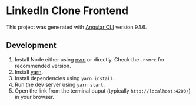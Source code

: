 # LinkedIn Clone Frontend

This project was generated with [Angular CLI](https://github.com/angular/angular-cli) version 9.1.6.

## Development

1. Install Node either using [nvm](https://github.com/nvm-sh/nvm) or directly. Check the `.nvmrc` for recommended version.
2. Install [yarn](https://classic.yarnpkg.com/en/docs/install/).
3. Install dependencies using `yarn install`.
4. Run the dev server using `yarn start`.
5. Open the link from the terminal ouput (typically `http://localhost:4200/`) in your browser.
